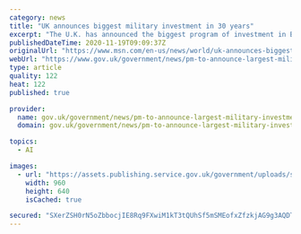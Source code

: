 ```yaml
---
category: news
title: "UK announces biggest military investment in 30 years"
excerpt: "The U.K. has announced the biggest program of investment in British defense in 30 years. Prime Minister Boris Johnson told the House of Commons that the government will spend £16.5 billion ($21.8 billion) more on defense over the next four years."
publishedDateTime: 2020-11-19T09:09:37Z
originalUrl: "https://www.msn.com/en-us/news/world/uk-announces-biggest-military-investment-in-30-years/ar-BB1b9UJ9"
webUrl: "https://www.gov.uk/government/news/pm-to-announce-largest-military-investment-in-30-years"
type: article
quality: 122
heat: 122
published: true

provider:
  name: gov.uk/government/news/pm-to-announce-largest-military-investment-in-30-years
  domain: gov.uk/government/news/pm-to-announce-largest-military-investment-in-30-years

topics:
  - AI

images:
  - url: "https://assets.publishing.service.gov.uk/government/uploads/system/uploads/default_news_organisation_image_data/file/2/s960_number10.jpg"
    width: 960
    height: 640
    isCached: true

secured: "SXerZSH0rN5oZbbocjIE8Rq9FXwiM1kT3tQUhSf5mSMEofxZfzkjAG9g3AQDT1Aztg4kpVoBg2uSM6V6eZ5+LkJyD97kCGP86br/BHhGoNjCxoQSHMzn6efd0TaPNdzRoLB8lJxF0amv/flrBoqKxek4ZEfz9S3Kx59kz7dyg5r1kOwd+NK+mDTiNdgwQH0rlHRpS3FwB2ibBM9/Ypm9m6ggpg9VmSGRiVjclib/gP2jD4tyQLlEUao8W/CREEvUVqCFoOwYF2OUKt9Z1NI9hCIggc8Rq2D33yU6OFvubiXFa5py1gmpxoeCH/cyFOCtZ6b8TV3RpsQRl4CM/tf1fGlkEecBqmiYaBhktanLcmc=;5pYVObhCAaYm7qfuS9v6Gg=="
---
```


